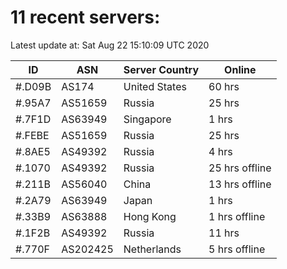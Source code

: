 # 11 recent servers:

Latest update at: Sat Aug 22 15:10:09 UTC 2020

| ID | ASN | Server Country | Online |
| -- | --- | -------------- | ------ |
| #.D09B | AS174 | United States | 60 hrs |
| #.95A7 | AS51659 | Russia | 25 hrs |
| #.7F1D | AS63949 | Singapore | 1 hrs |
| #.FEBE | AS51659 | Russia | 25 hrs |
| #.8AE5 | AS49392 | Russia | 4 hrs |
| #.1070 | AS49392 | Russia | 25 hrs offline |
| #.211B | AS56040 | China | 13 hrs offline |
| #.2A79 | AS63949 | Japan | 1 hrs |
| #.33B9 | AS63888 | Hong Kong | 1 hrs offline |
| #.1F2B | AS49392 | Russia | 11 hrs |
| #.770F | AS202425 | Netherlands | 5 hrs offline |

